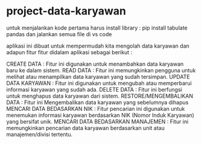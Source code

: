 # project-data-karyawan
untuk menjalankan kode pertama harus install library :
pip install tabulate pandas 
dan jalankan semua file di vs code

aplikasi ini dibuat untuk mempermudah kita mengolah data karyawan dan adapun fitur fitur didalam aplikasi sebagai berikut :

CREATE DATA : Fitur ini digunakan untuk menambahkan data karyawan baru ke dalam sistem.
READ DATA : Fitur ini memungkinkan pengguna untuk melihat atau menampilkan data karyawan yang sudah tersimpan.
UPDATE DATA KARYAWAN : Fitur ini digunakan untuk mengubah atau memperbarui informasi karyawan yang sudah ada.
DELETE DATA : Fitur ini berfungsi untuk menghapus data karyawan dari sistem.
RESTORE/MENGEMBALIKAN DATA : Fitur ini Mengembalikan data karyawan yang sebelumnya dihapus
MENCARI DATA BEDASARKAN NIK : Fitur pencarian ini digunakan untuk menemukan informasi karyawan berdasarkan NIK (Nomor Induk Karyawan) yang bersifat unik.
MENCARI DATA BEDASARKAN MANAJEMEN : Fitur ini memungkinkan pencarian data karyawan berdasarkan unit atau manajemen/divisi tertentu.

